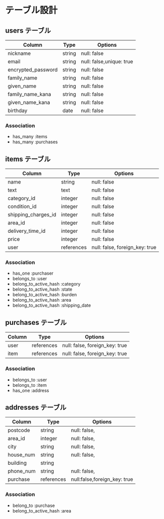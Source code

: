 # テーブル設計

## users テーブル

| Column              | Type   | Options                  |
| ------------------- | ------ | ------------------------ |
| nickname            | string | null: false              |
| email               | string | null: false,unique: true |
| encrypted_password  | string | null: false              |
| family_name         | string | null: false              |
| given_name          | string | null: false              |
| family_name_kana    | string | null: false              |
| given_name_kana     | string | null: false              |
| birthday            | date   | null: false              |

### Association

- has_many :items
- has_many :purchases


## items テーブル

| Column                | Type       | Options                        |
| --------------------- | ---------- | ------------------------------ |
| name                  | string     | null: false                    |
| text                  | text       | null: false                    |
| category_id           | integer    | null: false                    |
| condition_id          | integer    | null: false                    |
| shipping_charges_id   | integer    | null: false                    |
| area_id               | integer    | null: false                    |
| delivery_time_id      | integer    | null: false                    |
| price                 | integer    | null: false                    |
| user                  | references | null: false, foreign_key: true |

### Association

- has_one    :purchaser
- belongs_to :user
- belong_to_active_hash :category
- belong_to_active_hash :state
- belong_to_active_hash :burden
- belong_to_active_hash :area
- belong_to_active_hash :shipping_date


## purchases テーブル

| Column | Type       | Options                        |
| ------ | ---------- | ------------------------------ |
| user   | references | null: false, foreign_key: true |
| item   | references | null: false, foreign_key: true |

### Association

- belongs_to :user
- belongs_to :item
- has_one    :address


## addresses テーブル

| Column        | Type       | Options                       |
| ------------- | ---------- | ----------------------------- |
| postcode      | string     | null: false,                  |
| area_id       | integer    | null: false,                  |
| city          | string     | null: false,                  |
| house_num     | string     | null: false,                  |
| building      | string     |                               |
| phone_num     | string     | null: false,                  |
| purchase      | references | null:false,foreign_key: true  |

### Association

- belong_to :purchase
- belong_to_active_hash :area